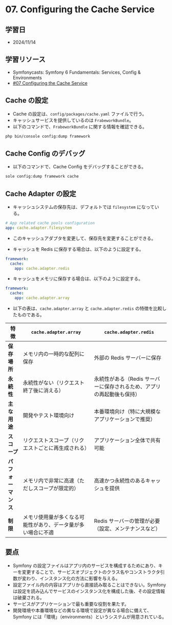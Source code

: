 # 07. Configuring the Cache Service

## 学習日

- 2024/11/14

## 学習リソース

- Symfonycasts: Symfony 6 Fundamentals: Services, Config & Environments
- [#07 Configuring the Cache Service](https://symfonycasts.com/screencast/symfony6-fundamentals/cache-config)

## Cache の設定

- Cache の設定は、`config/packages/cache.yaml` ファイルで行う。
- キャッシュサービスを提供しているのは `FrabeworkBundle`。
- 以下のコマンドで、`FrabeworkBundle` に関する情報を確認できる。

```bash
php bin/console config:dump framework
```

## Cache Config のデバッグ

- 以下のコマンドで、Cache Config をデバッグすることができる。

```bash
sole config:dump framework cache
```

## Cache Adapter の設定

- キャッシュシステムの保存先は、デフォルトでは `filesystem` になっている。

```yaml
# App related cache pools configuration
app: cache.adapter.filesystem
```

- このキャッシュアダプタを変更して、保存先を変更することができる。

- キャッシュを Redis に保存する場合は、以下のように設定する。

```yaml
framework:
  cache:
    app: cache.adapter.redis
```

- キャッシュをメモリに保存する場合は、以下のように設定する。

```yaml
framework:
  cache:
    app: cache.adapter.array
```

- 以下の表は、`cache.adapter.array` と `cache.adapter.redis` の特徴を比較したものである。

| 特徴               | `cache.adapter.array`                                        | `cache.adapter.redis`                                                  |
| ------------------ | ------------------------------------------------------------ | ---------------------------------------------------------------------- |
| **保存場所**       | メモリ内の一時的な配列に保存                                 | 外部の Redis サーバーに保存                                            |
| **永続性**         | 永続性がない（リクエスト終了後に消える）                     | 永続性がある（Redis サーバーに保存されるため、アプリの再起動後も保持） |
| **主な用途**       | 開発やテスト環境向け                                         | 本番環境向け（特に大規模なアプリケーションで推奨）                     |
| **スコープ**       | リクエストスコープ（リクエストごとに再生成される）           | アプリケーション全体で共有可能                                         |
| **パフォーマンス** | メモリ内で非常に高速（ただしスコープが限定的）               | 高速かつ永続性のあるキャッシュを提供                                   |
| **制限**           | メモリ使用量が多くなる可能性があり、データ量が多い場合に不適 | Redis サーバーの管理が必要（設定、メンテナンスなど）                   |

## 要点

- Symfony の設定ファイルはアプリ内のサービスを構成するためにあり、キーを変更することで、サービスオブジェクトのクラス名やコンストラクタ引数が変わり、インスタンス化の方法に影響を与える。
- 設定ファイル内の内容はアプリから直接読み取ることはできない。Symfony は設定を読み込んでサービスのインスタンス化を構成した後、その設定情報は破棄される。
- サービスがアプリケーションで最も重要な役割を果たす。
- 開発環境や本番環境などの異なる環境で設定が異なる場合に備えて、Symfony には「環境」（environments）というシステムが用意されている。
